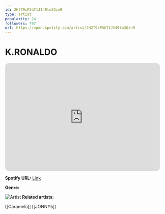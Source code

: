 ```yaml
---
id: 2H2T9sP5bT1JI49tw3Qzn9
type: artist
popularity: 24
followers: 797
url: https://open.spotify.com/artist/2H2T9sP5bT1JI49tw3Qzn9
---
```

# K.RONALDO

<iframe style="border-radius:12px" src="https://open.spotify.com/embed/artist/2H2T9sP5bT1JI49tw3Qzn9" width="100%" height="352" frameBorder="0" allowfullscreen="" allow="autoplay; clipboard-write; encrypted-media; fullscreen; picture-in-picture" loading="lazy"></iframe>

**Spotify URL:** [Link](https://open.spotify.com/artist/2H2T9sP5bT1JI49tw3Qzn9)

**Genre:** 

![Artist]()
**Related artists:**

[[Caramelo]]
[[JONNY5]]
